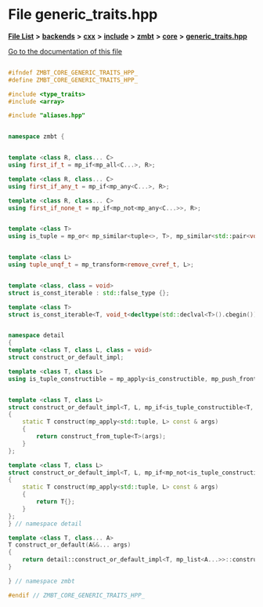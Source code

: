 

# File generic\_traits.hpp

[**File List**](files.md) **>** [**backends**](dir_e0e3bad64fbfd08934d555b945409197.md) **>** [**cxx**](dir_2a0640ff8f8d193383b3226ce9e70e40.md) **>** [**include**](dir_33cabc3ab2bb40d6ea24a24cae2f30b8.md) **>** [**zmbt**](dir_2115e3e51895e4107b806d6d2319263e.md) **>** [**core**](dir_1dfd3566c4a6f6e15f69daa4a04e2d4f.md) **>** [**generic\_traits.hpp**](generic__traits_8hpp.md)

[Go to the documentation of this file](generic__traits_8hpp.md)


```C++

#ifndef ZMBT_CORE_GENERIC_TRAITS_HPP_
#define ZMBT_CORE_GENERIC_TRAITS_HPP_

#include <type_traits>
#include <array>

#include "aliases.hpp"


namespace zmbt {


template <class R, class... C>
using first_if_t = mp_if<mp_all<C...>, R>;

template <class R, class... C>
using first_if_any_t = mp_if<mp_any<C...>, R>;

template <class R, class... C>
using first_if_none_t = mp_if<mp_not<mp_any<C...>>, R>;


template <class T>
using is_tuple = mp_or< mp_similar<tuple<>, T>, mp_similar<std::pair<void, void>, T> >;


template <class L>
using tuple_unqf_t = mp_transform<remove_cvref_t, L>;


template <class, class = void>
struct is_const_iterable : std::false_type {};

template <class T>
struct is_const_iterable<T, void_t<decltype(std::declval<T>().cbegin()), decltype(std::declval<T>().cend())>> : std::true_type {};


namespace detail
{
template <class T, class L, class = void>
struct construct_or_default_impl;

template <class T, class L>
using is_tuple_constructible = mp_apply<is_constructible, mp_push_front<L, T>>;


template <class T, class L>
struct construct_or_default_impl<T, L, mp_if<is_tuple_constructible<T, L>,void>>
{
    static T construct(mp_apply<std::tuple, L> const & args)
    {
        return construct_from_tuple<T>(args);
    }
};

template <class T, class L>
struct construct_or_default_impl<T, L, mp_if<mp_not<is_tuple_constructible<T, L>>,void>>
{
    static T construct(mp_apply<std::tuple, L> const & args)
    {
        return T{};
    }
};
} // namespace detail

template <class T, class... A>
T construct_or_default(A&&... args)
{
    return detail::construct_or_default_impl<T, mp_list<A...>>::construct(std::forward_as_tuple(args...));
}

} // namespace zmbt

#endif // ZMBT_CORE_GENERIC_TRAITS_HPP_
```


